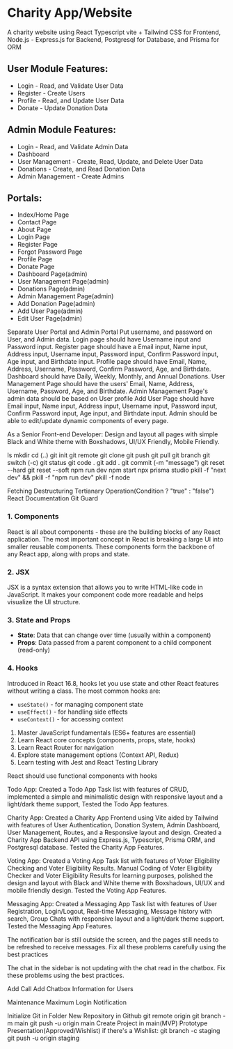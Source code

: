 # Charity App/Website

A charity website using React Typescript vite + Tailwind CSS for Frontend, Node.js - Express.js for Backend, Postgresql for Database, and Prisma for ORM
## User Module Features: 
- Login - Read, and Validate User Data 
- Register - Create Users 
- Profile - Read, and Update User Data 
- Donate - Update Donation Data 
## Admin Module Features: 
- Login - Read, and Validate Admin Data
- Dashboard 
- User Management - Create, Read, Update, and Delete User Data 
- Donations - Create, and Read Donation Data 
- Admin Management - Create Admins 
## Portals: 
- Index/Home Page 
- Contact Page 
- About Page 
- Login Page 
- Register Page
- Forgot Password Page
- Profile Page
- Donate Page 
- Dashboard Page(admin) 
- User Management Page(admin) 
- Donations Page(admin) 
- Admin Management Page(admin)
- Add Donation Page(admin)
- Add User Page(admin)
- Edit User Page(admin)

Separate User Portal and Admin Portal
Put username, and password on User, and Admin data. 
Login page should have Username input and Password input. 
Register page should have a Email input, Name input, Address input, Username input, Password input, Confirm Password input, Age input, and Birthdate input. 
Profile page should have Email, Name, Address, Username, Password, Confirm Password, Age, and Birthdate. 
Dashboard should have Daily, Weekly, Monthly, and Annual Donations. 
User Management Page should have the users' Email, Name, Address, Username, Password, Age, and Birthdate. 
Admin Management Page's admin data should be based on User profile
Add User Page should have Email input, Name input, Address input, Username input, Password input, Confirm Password input, Age input, and Birthdate input. 
Admin should be able to edit/update dynamic components of every page.


As a Senior Front-end Developer:
Design and layout all pages with simple Black and White theme with Boxshadows, UI/UX Friendly, Mobile Friendly.



ls
mkdir
cd (..)
git init
git remote
git clone
git push
git pull
git branch
git switch (-c)
git status
git code .
git add .
git commit (-m "message")
git reset --hard
git reset --soft
npm run dev
npm start
npx prisma studio
pkill -f "next dev" && pkill -f "npm run dev"
pkill -f node


Fetching
Destructuring
Tertianary Operation(Condition ? "true" : "false")
React Documentation
Git Guard

### 1. Components

React is all about components - these are the building blocks of any React application. The most important concept in React is breaking a large UI into smaller reusable components. These components form the backbone of any React app, along with props and state.

### 2. JSX

JSX is a syntax extension that allows you to write HTML-like code in JavaScript. It makes your component code more readable and helps visualize the UI structure.

### 3. State and Props

- **State**: Data that can change over time (usually within a component)
- **Props**: Data passed from a parent component to a child component (read-only)

### 4. Hooks

Introduced in React 16.8, hooks let you use state and other React features without writing a class. The most common hooks are:

- `useState()` - for managing component state
- `useEffect()` - for handling side effects
- `useContext()` - for accessing context


1. Master JavaScript fundamentals (ES6+ features are essential)
2. Learn React core concepts (components, props, state, hooks)
3. Learn React Router for navigation
4. Explore state management options (Context API, Redux)
5. Learn testing with Jest and React Testing Library

React should use functional components with hooks




Todo App:
Created a Todo App Task list with features of CRUD, implemented a simple and minimalistic design with responsive layout and a light/dark theme support, Tested the Todo App features.

Charity App:
Created a Charity App Frontend using Vite aided by Tailwind with features of User Authentication, Donation System, Admin Dashboard, User Management, Routes, and a Responsive layout and design. Created a Charity App Backend API using Express.js, Typescript, Prisma ORM, and Postgresql database. Tested the Charity App Features.

Voting App:
Created a Voting App Task list with features of Voter Eligibility Checking and Voter Eligibility Results. Manual Coding of Voter Eligibility Checker and Voter Eligibility Results for learning purposes, polished the design and layout with Black and White theme with Boxshadows, UI/UX and mobile friendly design. Tested the Voting App Features.

Messaging App:
Created a Messaging App Task list with features of User Registration, Login/Logout, Real-time Messaging, Message history with search, Group Chats with responsive layout and a light/dark theme support. Tested the Messaging App Features.


The notification bar is still outside the screen, and the pages still needs to be refreshed to receive messages. Fix all these problems carefully using the best practices

The chat in the sidebar is not updating with the chat read in the chatbox. Fix these problems using the best practices.


Add Call
Add Chatbox Information for Users



Maintenance
Maximum Login
Notification



Initialize Git in Folder
New Repository in Github
git remote origin <link>
git branch -m main
git push -u origin main
Create Project in main(MVP)
Prototype
Presentation(Approved/Wishlist)
if there's a Wishlist:
git branch -c staging
git push -u origin staging





